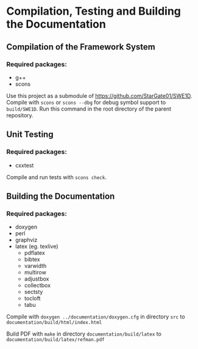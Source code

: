 # Compilation, Testing and Building the Documentation

## Compilation of the Framework System

### Required packages:
 - g++
 - scons

Use this project as a submodule of https://github.com/StarGate01/SWE1D. Compile with `scons` or `scons --dbg` for debug symbol support to `build/SWE1D`. Run this command in the root directory of the parent repository.

## Unit Testing

### Required packages:
 - cxxtest

Compile and run tests with `scons check`.

## Building the Documentation

### Required packages:
 - doxygen
 - perl
 - graphviz
 - latex (eg. texlive)
    - pdflatex
    - bibtex
    - varwidth
    - multirow
    - adjustbox
    - collectbox
    - sectsty
    - tocloft
    - tabu

Compile with `doxygen ../documentation/doxygen.cfg` in directory `src` to `documentation/build/html/index.html`

Build PDF with `make` in directory `documentation/build/latex` to `documentation/build/latex/refman.pdf`